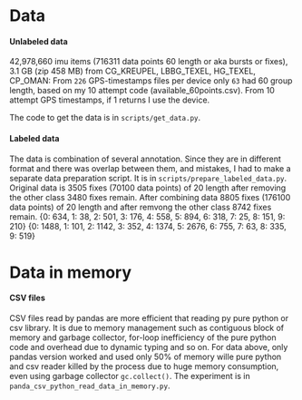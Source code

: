 Data
====

#### Unlabeled data
42,978,660 imu items (716311 data points 60 length or aka bursts or fixes), 3.1 GB (zip 458 MB) from CG_KREUPEL, LBBG_TEXEL, HG_TEXEL, CP_OMAN: From `226` GPS-timestamps files per device only `63` had 60 group length, based on my 10 attempt code (available_60points.csv). From 10 attempt GPS timestamps, if 1 returns I use the device. 

The code to get the data is in `scripts/get_data.py`.

#### Labeled data
The data is combination of several annotation. Since they are in different format and there was overlap between them, and mistakes, I had to make a separate data preparation script. It is in `scripts/prepare_labeled_data.py`.
Original data is 3505 fixes (70100 data points) of 20 length after removing the other class 3480 fixes​ remain. After combining data 8805 fixes (176100 data points) of 20 length and after remvong the other class 8742 fixes remain.
{0: 634, 1: 38, 2: 501, 3: 176, 4: 558, 5: 894, 6: 318, 7: 25, 8: 151, 9: 210}
{0: 1488, 1: 101, 2: 1142, 3: 352, 4: 1374, 5: 2676, 6: 755, 7: 63, 8: 335, 9: 519}

Data in memory
==============

#### CSV files

CSV files read by pandas are more efficient that reading py pure python or csv library. It is due to memory management such as contiguous block of memory and garbage collector, for-loop inefficiency of the pure python code and overhead due to dynamic typing and so on. For data above, only pandas version worked and used only 50% of memory wille pure python and csv reader killed by the process due to huge memory consumption, even using garbage collector `gc.collect()`. The experiment is in `panda_csv_python_read_data_in_memory.py`.

